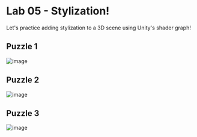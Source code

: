 # Lab 05 - Stylization!
Let's practice adding stylization to a 3D scene using Unity's shader graph!

## Puzzle 1

![image](https://github.com/IwakuraRein/CIS-566-lab05-stylization/assets/28486541/a32cdaef-c3d7-4236-b054-0b0ac95ceacb)

## Puzzle 2

![image](https://github.com/IwakuraRein/CIS-566-lab05-stylization/assets/28486541/8631ddc6-9769-448c-bdf4-25374836c3a1)


## Puzzle 3

![image](https://github.com/IwakuraRein/CIS-566-lab05-stylization/assets/28486541/712b69dd-f782-4e7e-950f-781e30508a7d)
